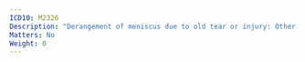 ```yaml
---
ICD10: M2326
Description: "Derangement of meniscus due to old tear or injury: Other and unspecified lateral meniscus"
Matters: No
Weight: 0
---
```


